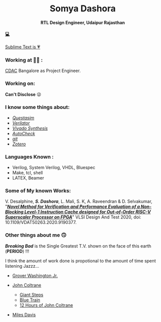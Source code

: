
<h1 align='center'> Somya Dashora </h1>
<h4 align='center'> RTL Design Engineer,  Udaipur Rajasthan </h4>

#### [:computer:](https://www.linkedin.com/in/somya-dashora-7a395575/)


[Sublime Text is :heartpulse:](https://www.sublimetext.com/)

### Working at :office_worker: :

[CDAC](https://www.cdac.in/) Bangalore as Project Engineer.

### Working on:

**Can't Disclose** :stuck_out_tongue_winking_eye:


### I know some things about:
* _[Questasim](https://www.mentor.com/products/fv/questa/)_
* _[Verilator](https://www.veripool.org/wiki/verilatorVerilator)_
* _[Vivado Synthesis](https://www.xilinx.com/products/design-tools/vivado.html)_
* _[AutoCheck](https://www.mentor.com/products/fv/questa-autocheck)_
* _[git](https://git-scm.com/)_
* _[Zotero](https://www.zotero.org/)_

### Languages Known :

* Verilog, System Verilog, VHDL, Bluespec
* Make, tcl, shell
* LATEX, Beamer


### Some of My known Works:

V. Desalphine, _**S. Dashora**_, L. Mali, S. K, A. Raveendran & D. Selvakumar,
"[**_Novel Method for Verification and Performance Evaluation of
a Non-Blocking Level-1 Instruction Cache designed for Out-of-Order
RISC-V Superscaler Processor on FPGA_**](https://ieeexplore.ieee.org/document/9190377)" VLSI Design And Test 2020,
doi: 10.1109/VDAT50263.2020.9190377.


### Other things about me :upside_down_face:

**_Breaking Bad_** is the Single Greatest T.V. shown on the face of this earth (**PERIOD**) !!!

I think the amount of work done is propotional to the amount of time spent listening Jazzz...

* [Grover Washington Jr.](https://www.youtube.com/watch?v=RTEuTJU01QA&list=PLRcVhl4cKJmoUtjUgZybn4lVMOTZ21TPg&index=1)

* [John Coltrane](https://www.youtube.com/watch?v=UlFNy9iWrpE&list=PLRcVhl4cKJmoUtjUgZybn4lVMOTZ21TPg&index=2)
     * [Giant Steps](https://www.youtube.com/watch?v=xy_fxxj1mMY&list=PLRcVhl4cKJmoUtjUgZybn4lVMOTZ21TPg&index=5)
	 * [Blue Train](https://www.youtube.com/watch?v=fEqrnR7_yT8&list=PLRcVhl4cKJmoUtjUgZybn4lVMOTZ21TPg&index=6)
	 * [12 Hours of John Coltrane](https://www.youtube.com/watch?v=TuogFx7ADRs&list=PLRcVhl4cKJmoUtjUgZybn4lVMOTZ21TPg&index=77)

* [Miles Davis](https://www.youtube.com/watch?v=lKoybkBF9Ik&list=PLRcVhl4cKJmoUtjUgZybn4lVMOTZ21TPg&index=22)

<!--
**somyadashora/somyadashora** is a ✨ _special_ ✨ repository because its `README.md` (this file) appears on your GitHub profile.

Here are some ideas to get you started:

- 🔭 I’m currently working on ...
- 🌱 I’m currently learning ...
- 👯 I’m looking to collaborate on ...
- 🤔 I’m looking for help with ...
- 💬 Ask me about ...
- 📫 How to reach me: ...
- 😄 Pronouns: ...
- ⚡ Fun fact: ...
-->
